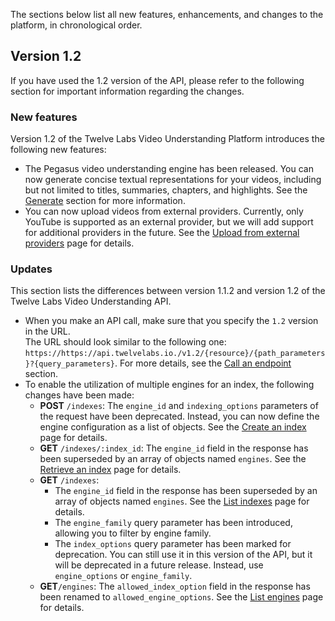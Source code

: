 The sections below list all new features, enhancements, and changes to the platform, in chronological order.

## Version 1.2

If you have used the 1.2 version of the API, please refer to the following section for important information regarding the changes.

### New features

Version 1.2 of the Twelve Labs Video Understanding Platform introduces the following new features:

- The Pegasus video understanding engine has been released. You can now generate concise textual representations for your videos, including but not limited to titles, summaries, chapters, and highlights. See the [Generate](/v1.2/docs/generate-api-guide) section for more information.
- You can now upload videos from external providers. Currently, only YouTube is supported as an external provider, but we will add support for additional providers in the future. See the [Upload from external providers](doc:upload-from-external-providers) page for details.

### Updates

This section lists the differences between version 1.1.2 and version 1.2 of the Twelve Labs Video Understanding API.

- When you make an API call, make sure that you specify the `1.2` version in the URL.  
  The URL should look similar to the following one: `https://https://api.twelvelabs.io./v1.2/{resource}/{path_parameters}?{query_parameters}`. For more details, see the [Call an endpoint](/reference/api-reference#call-an-endpoint) section.
- To enable the utilization of multiple engines for an index, the following changes have been made:
  - **POST** `/indexes`: The `engine_id` and `indexing_options` parameters of the request have been deprecated. Instead, you can now define the engine configuration as a list of objects. See the [Create an index](/reference/create-index) page for details.
  - **GET** `/indexes/:index_id`:  The `engine_id` field in the response has been superseded by an array of objects named `engines`. See the [Retrieve an index](ref:retrieve-index) page for details.
  - **GET** `/indexes`: 
    - The `engine_id` field in the response has been superseded by an array of objects named `engines`. See the [List indexes](ref:list-indexes) page for details.
    - The `engine_family` query parameter has been introduced, allowing you to filter by engine family.
    - The `index_options` query parameter has been marked for deprecation. You can still use it in this version of the API, but it will be deprecated in a future release. Instead, use `engine_options` or `engine_family`.
  - **GET**`/engines`: The `allowed_index_option` field in the response has been renamed to `allowed_engine_options`. See the [List engines](ref:list-engines) page for details.

  